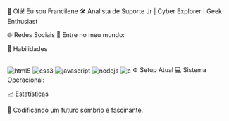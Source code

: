 🌌 Olá! Eu sou Francilene
🛠 Analista de Suporte Jr | Cyber Explorer | Geek Enthusiast

🌐 Redes Sociais
👾 Entre no meu mundo:




🧩 Habilidades
<div style="display:inline-block"><br/> <img align="center" alt="html5" src="https://img.shields.io/badge/HTML5-%23E34F26?style=for-the-badge&logo=html5&logoColor=white"/> <img align="center" alt="css3" src="https://img.shields.io/badge/CSS3-%231572B6?style=for-the-badge&logo=css3&logoColor=white"/> <img align="center" alt="javascript" src="https://img.shields.io/badge/JavaScript-%23F7DF1E?style=for-the-badge&logo=javascript&logoColor=black"/> <img align="center" alt="nodejs" src="https://img.shields.io/badge/Node.js-%23339933?style=for-the-badge&logo=node.js&logoColor=white"/> <img align="center" alt="c" src="https://img.shields.io/badge/C-%2300599C?style=for-the-badge&logo=c&logoColor=white"/> </div>
⚙️ Setup Atual
💻 Sistema Operacional:


📈 Estatísticas

🖤 Codificando um futuro sombrio e fascinante.
